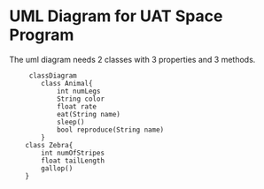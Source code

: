  # UML Diagram for UAT Space Program

 The uml diagram needs 2 classes with 3 properties and 3 methods.

```mermaid
     classDiagram
        class Animal{
            int numLegs
            String color
            float rate
            eat(String name)
            sleep()
            bool reproduce(String name)
        }
    class Zebra{
        int numOfStripes
        float tailLength
        gallop()
    }

```